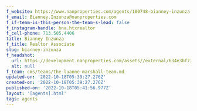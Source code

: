 ```yaml
---
f_website: https://www.nanproperties.com/agents/100748-bianney-inzunza
f_email: Bianney.Inzunza@nanproperties.com
f_if-team-is-this-person-the-team-s-lead: false
f_instagram-handle: bna.htxrealtor
f_cell-phone: 713.505.4406
title: Bianney Inzunza
f_title: Realtor Associate
slug: bianney-inzunza
f_headshot:
  url: https://development.nanproperties.com/assets//external/634e3bf73dc376ee15c6dc12_bianey.jpeg
  alt: null
f_team: cms/teams/the-luanne-marshall-team.md
updated-on: '2022-10-18T05:39:27.276Z'
created-on: '2022-10-18T05:39:27.276Z'
published-on: '2022-10-18T05:41:56.977Z'
layout: '[agents].html'
tags: agents
---
```



